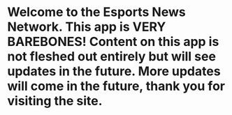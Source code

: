 # Welcome to the Esports News Network. This app is VERY BAREBONES! Content on this app is not fleshed out entirely but will see updates in the future. More updates will come in the future, thank you for visiting the site.
